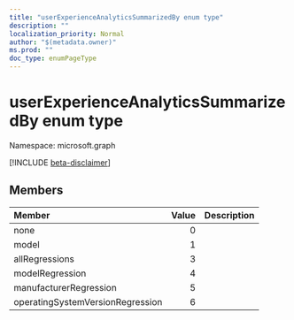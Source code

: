 ```yaml
---
title: "userExperienceAnalyticsSummarizedBy enum type"
description: ""
localization_priority: Normal
author: "$(metadata.owner)"
ms.prod: ""
doc_type: enumPageType
---
```


# userExperienceAnalyticsSummarizedBy enum type

Namespace: microsoft.graph

[!INCLUDE [beta-disclaimer](../../includes/beta-disclaimer.md)]

## Members

| Member                           | Value | Description |
| :------------------------------- | ----: | :---------- |
| none                             | 0     |             |
| model                            | 1     |             |
| allRegressions                   | 3     |             |
| modelRegression                  | 4     |             |
| manufacturerRegression           | 5     |             |
| operatingSystemVersionRegression | 6     |             |
